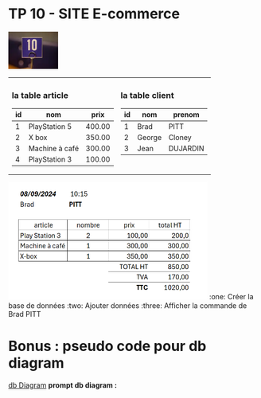 # TP 10 - SITE E-commerce
<img src="../../img/ten.webp" width="100">

<table>
<tr>
<td valign=top>

### la table article
| id | nom | prix | 
|----|---|---|
| 1 | PlayStation 5 | 400.00 |
| 2 | X box | 350.00 |
| 3 | Machine à café | 300.00 |
| 4 | PlayStation 3 | 100.00 |

</td><td valign=top>

### la table client
| id | nom | prenom | 
|----|---|---|
| 1 | Brad | PITT |
| 2 | George | Cloney |
| 3 | Jean | DUJARDIN |



</td></tr></table>


<img src="../../img/15/c.png" width="400">
:one: Créer la base de données      
:two: Ajouter données      
:three: Afficher la commande de Brad PITT      


# Bonus : pseudo code pour db diagram

[db Diagram](https://dbdiagram.io/home) 
**prompt db diagram :**